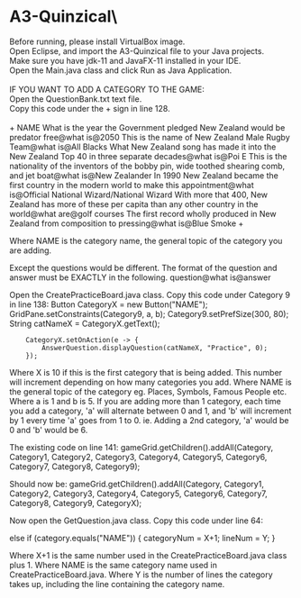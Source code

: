 # A3-Quinzical\
Before running, please install VirtualBox image.\
Open Eclipse, and import the A3-Quinzical file to your Java projects. \
Make sure you have jdk-11 and JavaFX-11 installed in your IDE.\
Open the Main.java class and click Run as Java Application.\
\
IF YOU WANT TO ADD A CATEGORY TO THE GAME:\
Open the QuestionBank.txt text file.\
Copy this code under the + sign in line 128.\
\
+
NAME
What is the year the Government pledged New Zealand would be predator free@what is@2050
This is the name of New Zealand Male Rugby Team@what is@All Blacks
What New Zealand song has made it into the New Zealand Top 40 in three separate decades@what is@Poi E
This is the nationality of the inventors of the bobby pin, wide toothed shearing comb, and jet boat@what is@New Zealander
In 1990 New Zealand became the first country in the modern world to make this appointment@what is@Official National Wizard/National Wizard
With more that 400, New Zealand has more of these per capita than any other country in the world@what are@golf courses
The first record wholly produced in New Zealand from composition to pressing@what is@Blue Smoke
+

Where NAME is the category name, the general topic of the category you are adding.

Except the questions would be different. The format of the question and answer must be EXACTLY in the following.
question@what is@answer


Open the CreatePracticeBoard.java class.
Copy this code under Category 9 in line 138:
Button CategoryX = new Button("NAME");
	  GridPane.setConstraints(Category9, a, b);
		Category9.setPrefSize(300, 80);
		String catNameX = CategoryX.getText();

		CategoryX.setOnAction(e -> {
			AnswerQuestion.displayQuestion(catNameX, "Practice", 0);
		});
    
Where X is 10 if this is the first category that is being added. This number will increment depending on how many categories you add.
Where NAME is the general topic of the category eg. Places, Symbols, Famous People etc.
Where a is 1 and b is 5. If you are adding more than 1 category, each time you add a category, 'a' will alternate between 0 and 1, and 'b' will increment by 1 every time 'a' goes from 1 to 0. ie. Adding a 2nd category, 'a' would be 0 and 'b' would be 6.

The existing code on line 141:
gameGrid.getChildren().addAll(Category, Category1, Category2, Category3, Category4, Category5, Category6,
				Category7, Category8, Category9);

Should now be:
gameGrid.getChildren().addAll(Category, Category1, Category2, Category3, Category4, Category5, Category6,
				Category7, Category8, Category9, CategoryX);
        

Now open the GetQuestion.java class.
Copy this code under line 64:

else if (category.equals("NAME")) {
			categoryNum = X+1;
			lineNum = Y;
		}
  
Where X+1 is the same number used in the CreatePracticeBoard.java class plus 1.
Where NAME is the same category name used in CreatePracticeBoard.java.
Where Y is the number of lines the category takes up, including the line containing the category name.
